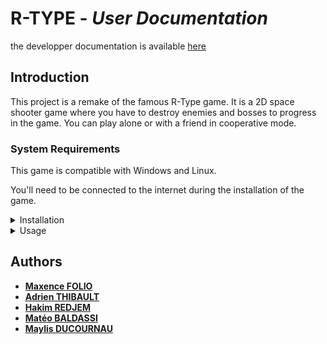# **R-TYPE** - *User Documentation*

the developper documentation is available [here](Documentation/DevelopperDocumentation.md)

## **Introduction**

This project is a remake of the famous R-Type game. It is a 2D space shooter game where you have to destroy enemies and bosses to progress in the game. You can play alone or with a friend in cooperative mode.

### **System Requirements**

This game is compatible with Windows and Linux.

You'll need to be connected to the internet during the installation of the game.

<details>
    <summary> Installation </summary>

### **Requirements**

- python3
- pip3

### **Installation**

- Clone the repository
- (*windows only*) Install the requirements with `pip3 install -r requirements.txt`
- Run the install script with `python3 build.py`

</details>

<details>
    <summary> Usage </summary>

- Run the server `r-type_server`
- Run the client `r-type_client`

## **Controls**

- **Movement**: `Z`, `Q`, `S`, `D`
- **Shoot**: `Space`
- **Pause**: `Escape`

</details>



## **Authors**
- **[Maxence FOLIO](https://github.com/Mfolio2004)**
- **[Adrien THIBAULT](github.com/)**
- **[Hakim REDJEM](github.com/VulkreoN)**
- **[Matéo BALDASSI](https://github.com/MateoBaldassi)**
- **[Maylis DUCOURNAU](github.com/)**
